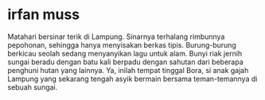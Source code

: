 <h1>irfan muss</h1>
<p> Matahari bersinar terik di Lampung. Sinarnya terhalang rimbunnya pepohonan, sehingga hanya menyisakan berkas tipis. Burung-burung berkicau seolah sedang menyanyikan lagu untuk alam. Bunyi riak jernih sungai beradu dengan batu kali berpadu dengan sahutan dari beberapa penghuni hutan yang lainnya. Ya, inilah tempat tinggal Bora, si anak gajah Lampung yang sekarang tengah asyik bermain bersama teman-temannya di sebuah sungai.</p>